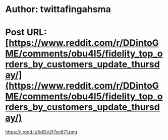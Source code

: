 # Author: twittafingahsma
# Post URL: [https://www.reddit.com/r/DDintoGME/comments/obu4l5/fidelity_top_orders_by_customers_update_thursday/](https://www.reddit.com/r/DDintoGME/comments/obu4l5/fidelity_top_orders_by_customers_update_thursday/)


https://i.redd.it/5dl2v2f7sn871.png